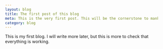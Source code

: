 ```yaml
---
layout: blog
title: The first post of this blog
meta: This is the very first post. This will be the cornerstone to mankind for generations to come.
category: blog
---
```


This is my first blog. I will write more later, but this is more to check that everything is working.
